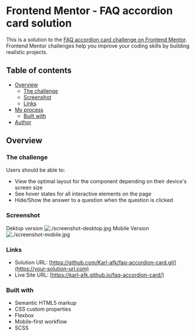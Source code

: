 # Frontend Mentor - FAQ accordion card solution

This is a solution to the [FAQ accordion card challenge on Frontend Mentor](https://www.frontendmentor.io/challenges/faq-accordion-card-XlyjD0Oam). Frontend Mentor challenges help you improve your coding skills by building realistic projects. 

## Table of contents

- [Overview](#overview)
  - [The challenge](#the-challenge)
  - [Screenshot](#screenshot)
  - [Links](#links)
- [My process](#my-process)
  - [Built with](#built-with)
- [Author](#author)
## Overview

### The challenge

Users should be able to:

- View the optimal layout for the component depending on their device's screen size
- See hover states for all interactive elements on the page
- Hide/Show the answer to a question when the question is clicked

### Screenshot
Dektop version
![./screenshot-desktop.jpg](./screenshot-desktop.jpg)
Mobile Version
![./screenshot-mobile.jpg](./screenshot-mobile.jpg)



### Links

- Solution URL: [https://github.com/Karl-afk/faq-accordion-card.git](https://your-solution-url.com)
- Live Site URL: [https://karl-afk.github.io/faq-accordion-card/]


### Built with

- Semantic HTML5 markup
- CSS custom properties
- Flexbox
- Mobile-first workflow
- SCSS



